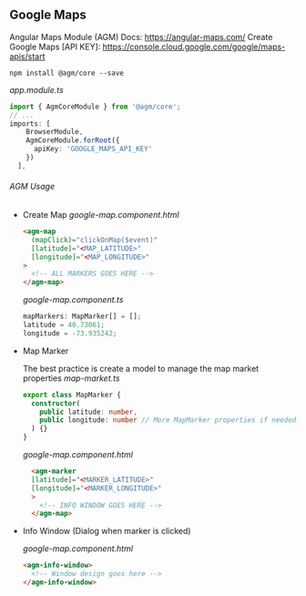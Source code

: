## Google Maps

Angular Maps Module (AGM) Docs: https://angular-maps.com/
Create Google Maps [API KEY]: https://console.cloud.google.com/google/maps-apis/start

```console
npm install @agm/core --save
```

_app.module.ts_

```typescript
import { AgmCoreModule } from '@agm/core';
// ...
imports: [
    BrowserModule,
    AgmCoreModule.forRoot({
      apiKey: 'GOOGLE_MAPS_API_KEY'
    })
  ],
```

###### AGM Usage

- Create Map
  _google-map.component.html_

  ```html
  <agm-map
    (mapClick)="clickOnMap($event)"
    [latitude]="<MAP_LATITUDE>"
    [longitude]="<MAP_LONGITUDE>"
  >
    <!-- ALL MARKERS GOES HERE -->
  </agm-map>
  ```

  _google-map.component.ts_

  ```typescript
  mapMarkers: MapMarker[] = [];
  latitude = 40.73061;
  longitude = -73.935242;
  ```

* Map Marker

  The best practice is create a model to manage the map market properties
  _map-market.ts_

  ```typescript
  export class MapMarker {
    constructor(
      public latitude: number,
      public longitude: number // More MapMarker properties if needed
    ) {}
  }
  ```

  _google-map.component.html_

  ```html
    <agm-marker
    [latitude]="<MARKER_LATITUDE>"
    [longitude]="<MARKER_LONGITUDE>"
    >
      <!-- INFO WINDOW GOES HERE -->
    </agm-map>
  ```

* Info Window (Dialog when marker is clicked)

  _google-map.component.html_

  ```html
  <agm-info-window>
    <!-- Window design goes here -->
  </agm-info-window>
  ```
